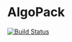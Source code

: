 # AlgoPack
[![Build Status](https://travis-ci.com/reneang17/AlgoPack.svg?branch=main)](https://travis-ci.com/reneang17/AlgoPack)
